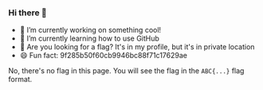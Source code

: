 ### Hi there 👋

- 🔭 I’m currently working on something cool!
- 🌱 I’m currently learning how to use GitHub
- 🤔 Are you looking for a flag? It's in my profile, but it's in private location
- 😄 Fun fact: 9f285b50f60cb9946bc88f71c17629ae

No, there's no flag in this page. You will see the flag in the `ABC{...}` flag format.
